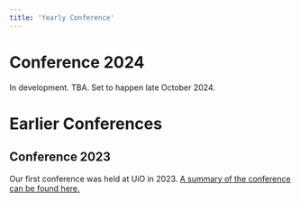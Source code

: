 ```yaml
---
title: 'Yearly Conference'
---
```


# Conference 2024
In development. TBA. Set to happen late October 2024.


# Earlier Conferences

## Conference 2023
Our first conference was held at UiO in 2023. [A summary of the conference can be found here.](https://www.ub.uio.no/bibliotekene/dsc/digiforsk-bloggen/20231106_dhko.html)
